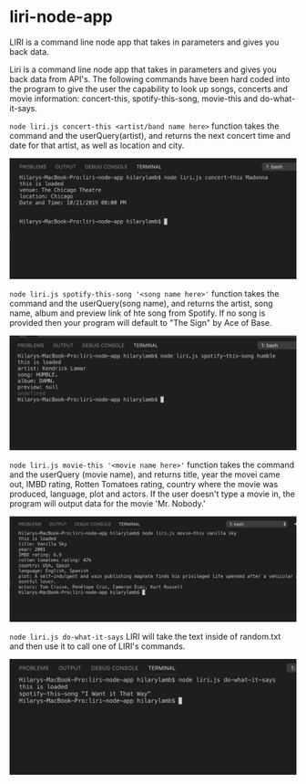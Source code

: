 # liri-node-app
LIRI is a command line node app that takes in parameters and gives you back data.

Liri is a command line node app that takes in parameters and gives you back data from API's. The following commands have been hard coded into the program to give the user the capability to look up songs, concerts and movie information: concert-this, spotify-this-song, movie-this and do-what-it-says.

`node liri.js concert-this <artist/band name here>` function takes the command and the userQuery(artist), and returns the next concert time and date for that artist, as well as location and city.

![](images/Screenshot%202019-10-20%20at%204.48.14%20PM.png)

`node liri.js spotify-this-song '<song name here>'` function takes the command and the userQuery(song name), and returns the artist, song name, album and preview link of hte song from Spotify. If no song is provided then your program will default to "The Sign" by Ace of Base.

![](images/Screenshot%202019-10-20%20at%204.49.13%20PM.png)

`node liri.js movie-this '<movie name here>'` function takes the command and the userQuery (movie name), and returns title, year the movei came out, IMBD rating, Rotten Tomatoes rating, country where the movie was produced, language, plot and actors. If the user doesn't type a movie in, the program will output data for the movie 'Mr. Nobody.'

![](images/Screenshot%202019-10-20%20at%204.50.10%20PM.png)

`node liri.js do-what-it-says` LIRI will take the text inside of random.txt and then use it to call one of LIRI's commands.

![](images/Screenshot%202019-10-20%20at%204.50.45%20PM.png)
       
